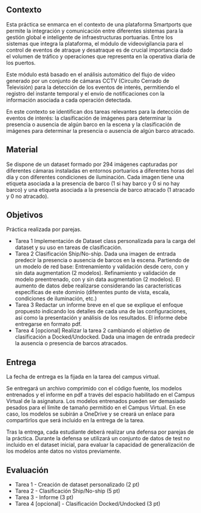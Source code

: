 ## Contexto

Esta práctica se enmarca en el contexto de una plataforma Smartports que permite la integración y comunicación entre diferentes sistemas para la gestión global e inteligente de infraestructuras portuarias. Entre los sistemas que integra la plataforma, el módulo de videovigilancia para el control de eventos de atraque y desatraque es de crucial importancia dado el volumen de tráfico y operaciones que representa en la operativa diaria de los puertos.

Este módulo está basado en el análisis automático del flujo de vídeo generado por un conjunto de cámaras CCTV (Circuito Cerrado de Televisión) para la detección de los eventos de interés, permitiendo el registro del instante temporal y el envío de notificaciones con la información asociada a cada operación detectada.

En este contexto se identifican dos tareas relevantes para la detección de eventos de interés: la clasificación de imágenes para determinar la presencia o ausencia de algún barco en la escena y la clasificación de imágenes para determinar la presencia o ausencia de algún barco atracado. 

## Material

Se dispone de un dataset formado por 294 imágenes capturadas por diferentes cámaras instaladas en entornos portuarios a diferentes horas del día y con diferentes condiciones de iluminación. Cada imagen tiene una etiqueta asociada a la presencia de barco (1 si hay barco y 0 si no hay barco) y una etiqueta asociada a la presencia de barco atracado (1 atracado y 0 no atracado).

## Objetivos

Práctica realizada por parejas.

 - Tarea 1 Implementación de Dataset class personalizada para la carga del dataset y su uso en tareas de clasificación.
 - Tarea 2 Clasificación Ship/No-ship. Dada una imagen de entrada predecir la presencia o ausencia de barcos en la escena. Partiendo de un modelo de red base:
Entrenamiento y validación desde cero, con y sin data augmentation (2 modelos).
Refinamiento y validación de modelo preentrenado, con y sin data augmentation (2 modelos).
    El aumento de datos debe realizarse considerando las características específicas de este dominio (diferentes punto de vista, escala, condiciones de iluminación, etc.)
 - Tarea 3 Redactar un informe breve en el que se explique el enfoque propuesto indicando los detalles de cada una de las configuraciones, así como la presentación y análisis de los resultados. El informe debe entregarse en formato pdf.
 - Tarea 4 [opcional] Realizar la tarea 2 cambiando el objetivo de clasificación a Docked/Undocked. Dada una imagen de entrada predecir la ausencia o presencia de barcos atracados.
## Entrega
La fecha de entrega es la fijada en la tarea del campus virtual.

Se entregará un archivo comprimido con el código fuente, los modelos entrenados y el informe en pdf a través del espacio habilitado en el Campus Virtual de la asignatura. Los modelos entrenados pueden ser demasiado pesados para el límite de tamaño permitido en el Campus Virtual. En ese caso, los modelos se subirán a OneDrive y se creará un enlace para compartirlos que será incluido en la entrega de la tarea. 

Tras la entrega, cada estudiante deberá realizar una defensa por parejas de la práctica. Durante la defensa se utilizará un conjunto de datos de test no incluido en el dataset inicial, para evaluar la capacidad de generalización de los modelos ante datos no vistos previamente.

## Evaluación
 - Tarea 1 - Creación de dataset personalizado (2 pt)
 - Tarea 2 - Clasificación Ship/No-ship (5 pt)
 - Tarea 3 -  Informe (3 pt)
 - Tarea 4 [opcional] - Clasificación Docked/Undocked (3 pt)

